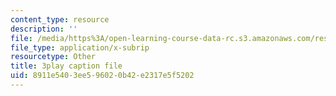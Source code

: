```yaml
---
content_type: resource
description: ''
file: /media/https%3A/open-learning-course-data-rc.s3.amazonaws.com/res-cms-501-envisioning-the-graduate-of-the-future-spring-2020/8911e5403ee596020b42e2317e5f5202_nEXylN7sRmI.srt
file_type: application/x-subrip
resourcetype: Other
title: 3play caption file
uid: 8911e540-3ee5-9602-0b42-e2317e5f5202
---
```

